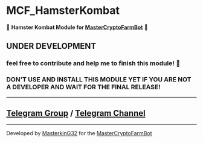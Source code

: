 # MCF_HamsterKombat

🐹 **Hamster Kombat Module for [MasterCryptoFarmBot](https://github.com/masterking32/MasterCryptoFarmBot)** 🐹

## UNDER DEVELOPMENT

### feel free to contribute and help me to finish this module! 🙏

### DON'T USE AND INSTALL THIS MODULE YET IF YOU ARE NOT A DEVELOPER AND WAIT FOR THE FINAL RELEASE!

---

## [Telegram Group](https://t.me/MasterCryptoFarmBotGroup) / [Telegram Channel](https://t.me/MasterCryptoFarmBot)

---

Developed by [MasterkinG32](https://github.com/masterking) for the [MasterCryptoFarmBot](https://github.com/masterking32/MasterCryptoFarmBot)

